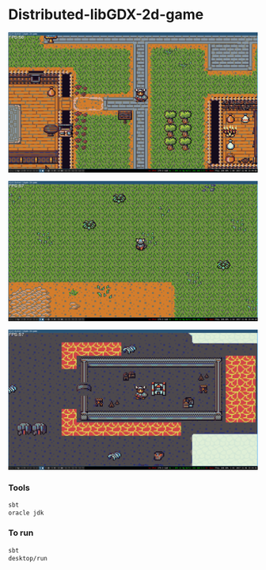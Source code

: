 # Distributed-libGDX-2d-game

![Town](screenshot/Town.png)

![Top World](screenshot/TopWorld.png)

![Castle Of Doom](screenshot/CastleOfDoom.png)

### Tools

```
sbt
oracle jdk
```

### To run

```
sbt
desktop/run
```

